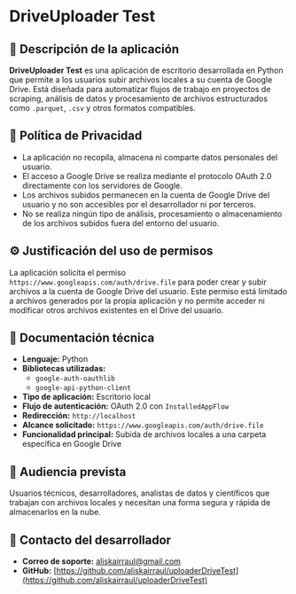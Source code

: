 # DriveUploader Test

## 🧭 Descripción de la aplicación

**DriveUploader Test** es una aplicación de escritorio desarrollada en Python que permite a los usuarios subir archivos locales a su cuenta de Google Drive. Está diseñada para automatizar flujos de trabajo en proyectos de scraping, análisis de datos y procesamiento de archivos estructurados como `.parquet`, `.csv` y otros formatos compatibles.

## 🔐 Política de Privacidad

- La aplicación no recopila, almacena ni comparte datos personales del usuario.
- El acceso a Google Drive se realiza mediante el protocolo OAuth 2.0 directamente con los servidores de Google.
- Los archivos subidos permanecen en la cuenta de Google Drive del usuario y no son accesibles por el desarrollador ni por terceros.
- No se realiza ningún tipo de análisis, procesamiento o almacenamiento de los archivos subidos fuera del entorno del usuario.

## ⚙️ Justificación del uso de permisos

La aplicación solicita el permiso `https://www.googleapis.com/auth/drive.file` para poder crear y subir archivos a la cuenta de Google Drive del usuario. Este permiso está limitado a archivos generados por la propia aplicación y no permite acceder ni modificar otros archivos existentes en el Drive del usuario.

## 📘 Documentación técnica

- **Lenguaje:** Python  
- **Bibliotecas utilizadas:**  
  - `google-auth-oauthlib`  
  - `google-api-python-client`  
- **Tipo de aplicación:** Escritorio local  
- **Flujo de autenticación:** OAuth 2.0 con `InstalledAppFlow`  
- **Redirección:** `http://localhost`  
- **Alcance solicitado:** `https://www.googleapis.com/auth/drive.file`  
- **Funcionalidad principal:** Subida de archivos locales a una carpeta específica en Google Drive

## 👥 Audiencia prevista

Usuarios técnicos, desarrolladores, analistas de datos y científicos que trabajan con archivos locales y necesitan una forma segura y rápida de almacenarlos en la nube.

## 📇 Contacto del desarrollador

- **Correo de soporte:** aliskairraul@gmail.com  
- **GitHub:** [https://github.com/aliskairraul/uploaderDriveTest](https://github.com/aliskairraul/uploaderDriveTest)

